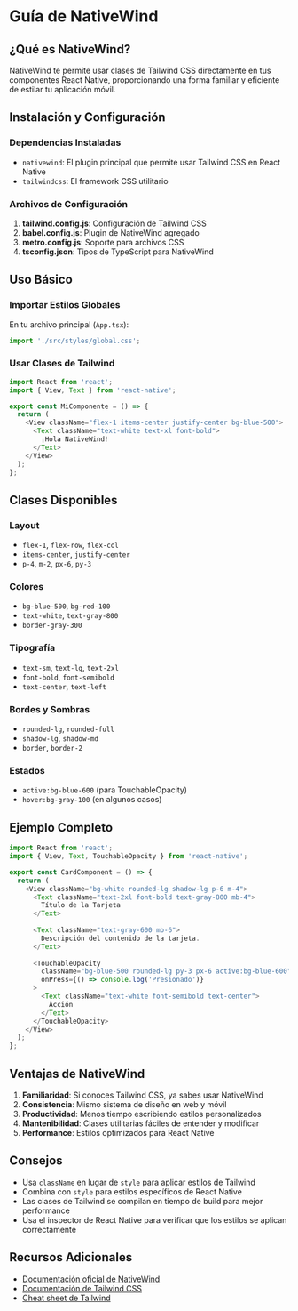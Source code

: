 # Guía de NativeWind

## ¿Qué es NativeWind?

NativeWind te permite usar clases de Tailwind CSS directamente en tus componentes React Native, proporcionando una forma familiar y eficiente de estilar tu aplicación móvil.

## Instalación y Configuración

### Dependencias Instaladas

- `nativewind`: El plugin principal que permite usar Tailwind CSS en React Native
- `tailwindcss`: El framework CSS utilitario

### Archivos de Configuración

1. **tailwind.config.js**: Configuración de Tailwind CSS
2. **babel.config.js**: Plugin de NativeWind agregado
3. **metro.config.js**: Soporte para archivos CSS
4. **tsconfig.json**: Tipos de TypeScript para NativeWind

## Uso Básico

### Importar Estilos Globales

En tu archivo principal (`App.tsx`):

```typescript
import './src/styles/global.css';
```

### Usar Clases de Tailwind

```typescript
import React from 'react';
import { View, Text } from 'react-native';

export const MiComponente = () => {
  return (
    <View className="flex-1 items-center justify-center bg-blue-500">
      <Text className="text-white text-xl font-bold">
        ¡Hola NativeWind!
      </Text>
    </View>
  );
};
```

## Clases Disponibles

### Layout
- `flex-1`, `flex-row`, `flex-col`
- `items-center`, `justify-center`
- `p-4`, `m-2`, `px-6`, `py-3`

### Colores
- `bg-blue-500`, `bg-red-100`
- `text-white`, `text-gray-800`
- `border-gray-300`

### Tipografía
- `text-sm`, `text-lg`, `text-2xl`
- `font-bold`, `font-semibold`
- `text-center`, `text-left`

### Bordes y Sombras
- `rounded-lg`, `rounded-full`
- `shadow-lg`, `shadow-md`
- `border`, `border-2`

### Estados
- `active:bg-blue-600` (para TouchableOpacity)
- `hover:bg-gray-100` (en algunos casos)

## Ejemplo Completo

```typescript
import React from 'react';
import { View, Text, TouchableOpacity } from 'react-native';

export const CardComponent = () => {
  return (
    <View className="bg-white rounded-lg shadow-lg p-6 m-4">
      <Text className="text-2xl font-bold text-gray-800 mb-4">
        Título de la Tarjeta
      </Text>
      
      <Text className="text-gray-600 mb-6">
        Descripción del contenido de la tarjeta.
      </Text>
      
      <TouchableOpacity 
        className="bg-blue-500 rounded-lg py-3 px-6 active:bg-blue-600"
        onPress={() => console.log('Presionado')}
      >
        <Text className="text-white font-semibold text-center">
          Acción
        </Text>
      </TouchableOpacity>
    </View>
  );
};
```

## Ventajas de NativeWind

1. **Familiaridad**: Si conoces Tailwind CSS, ya sabes usar NativeWind
2. **Consistencia**: Mismo sistema de diseño en web y móvil
3. **Productividad**: Menos tiempo escribiendo estilos personalizados
4. **Mantenibilidad**: Clases utilitarias fáciles de entender y modificar
5. **Performance**: Estilos optimizados para React Native

## Consejos

- Usa `className` en lugar de `style` para aplicar estilos de Tailwind
- Combina con `style` para estilos específicos de React Native
- Las clases de Tailwind se compilan en tiempo de build para mejor performance
- Usa el inspector de React Native para verificar que los estilos se aplican correctamente

## Recursos Adicionales

- [Documentación oficial de NativeWind](https://www.nativewind.dev/)
- [Documentación de Tailwind CSS](https://tailwindcss.com/docs)
- [Cheat sheet de Tailwind](https://nerdcave.com/tailwind-cheat-sheet)

